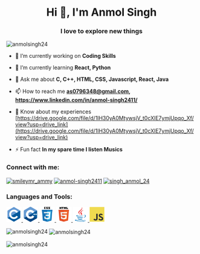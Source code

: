 <!--
**AnmolSingh24/AnmolSingh24** is a ✨ _special_ ✨ repository because its `README.md` (this file) appears on your GitHub profile.

Here are some ideas to get you started:

- 🔭 I’m currently working on ...
- 🌱 I’m currently learning ...
- 👯 I’m looking to collaborate on ...
- 🤔 I’m looking for help with ...
- 💬 Ask me about ...
- 📫 How to reach me: ...
- 😄 Pronouns: ...
- ⚡ Fun fact: ...
-->
<h1 align="center">Hi 👋, I'm Anmol Singh</h1>
<h3 align="center">I love to explore new things</h3>
<img align="right" alt "Coding" width="400"  src="https://images.squarespace-cdn.com/content/v1/5769fc401b631bab1addb2ab/1541580611624-TE64QGKRJG8SWAIUS7NS/coding-freak.gif">

<p align="left"> <img src="https://komarev.com/ghpvc/?username=anmolsingh24&label=Profile%20views&color=0e75b6&style=flat" alt="anmolsingh24" /> </p>

- 🔭 I’m currently working on **Coding Skills**

- 🌱 I’m currently learning **React, Python**

- 💬 Ask me about **C, C++, HTML, CSS, Javascript, React, Java**

- 📫 How to reach me **as0796348@gmail.com, https://www.linkedin.com/in/anmol-singh2411/**

- 📄 Know about my experiences [https://drive.google.com/file/d/1lH30yA0MtywsjV_t0cXlE7ymjUpqo_Xf/view?usp=drive_link](https://drive.google.com/file/d/1lH30yA0MtywsjV_t0cXlE7ymjUpqo_Xf/view?usp=drive_link)

- ⚡ Fun fact **In my spare time I listen Musics**

<h3 align="left">Connect with me:</h3>
<p align="left">
<a href="https://twitter.com/smileymr_ammy" target="blank"><img align="center" src="https://raw.githubusercontent.com/rahuldkjain/github-profile-readme-generator/master/src/images/icons/Social/twitter.svg" alt="smileymr_ammy" height="30" width="40" /></a>
<a href="https://linkedin.com/in/anmol-singh2411" target="blank"><img align="center" src="https://raw.githubusercontent.com/rahuldkjain/github-profile-readme-generator/master/src/images/icons/Social/linked-in-alt.svg" alt="anmol-singh2411" height="30" width="40" /></a>
<a href="https://instagram.com/singh_anmol_24" target="blank"><img align="center" src="https://raw.githubusercontent.com/rahuldkjain/github-profile-readme-generator/master/src/images/icons/Social/instagram.svg" alt="singh_anmol_24" height="30" width="40" /></a>
</p>

<h3 align="left">Languages and Tools:</h3>
<p align="left"> <a href="https://www.cprogramming.com/" target="_blank" rel="noreferrer"> <img src="https://raw.githubusercontent.com/devicons/devicon/master/icons/c/c-original.svg" alt="c" width="40" height="40"/> </a> <a href="https://www.w3schools.com/cpp/" target="_blank" rel="noreferrer"> <img src="https://raw.githubusercontent.com/devicons/devicon/master/icons/cplusplus/cplusplus-original.svg" alt="cplusplus" width="40" height="40"/> </a> <a href="https://www.w3schools.com/css/" target="_blank" rel="noreferrer"> <img src="https://raw.githubusercontent.com/devicons/devicon/master/icons/css3/css3-original-wordmark.svg" alt="css3" width="40" height="40"/> </a> <a href="https://www.w3.org/html/" target="_blank" rel="noreferrer"> <img src="https://raw.githubusercontent.com/devicons/devicon/master/icons/html5/html5-original-wordmark.svg" alt="html5" width="40" height="40"/> </a> <a href="https://www.java.com" target="_blank" rel="noreferrer"> <img src="https://raw.githubusercontent.com/devicons/devicon/master/icons/java/java-original.svg" alt="java" width="40" height="40"/> </a> <a href="https://developer.mozilla.org/en-US/docs/Web/JavaScript" target="_blank" rel="noreferrer"> <img src="https://raw.githubusercontent.com/devicons/devicon/master/icons/javascript/javascript-original.svg" alt="javascript" width="40" height="40"/> </a> </p>

<p><img align="left" src="https://github-readme-stats.vercel.app/api/top-langs?username=anmolsingh24&show_icons=true&locale=en&layout=compact" alt="anmolsingh24" /></p>

<p>&nbsp;<img align="center" src="https://github-readme-stats.vercel.app/api?username=anmolsingh24&show_icons=true&locale=en" alt="anmolsingh24" /></p>

<p><img align="center" src="https://github-readme-streak-stats.herokuapp.com/?user=anmolsingh24&" alt="anmolsingh24" /></p>
